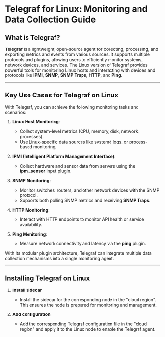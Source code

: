 # Telegraf for Linux: Monitoring and Data Collection Guide

## What is Telegraf?

**Telegraf** is a lightweight, open-source agent for collecting, processing, and exporting metrics and events from various sources. It supports multiple protocols and plugins, allowing users to efficiently monitor systems, network devices, and services. The Linux version of Telegraf provides powerful tools for monitoring Linux hosts and interacting with devices and protocols like **IPMI**, **SNMP**, **SNMP Traps**, **HTTP**, and **Ping**.

---

## Key Use Cases for Telegraf on Linux

With Telegraf, you can achieve the following monitoring tasks and scenarios:

1. **Linux Host Monitoring**:
   - Collect system-level metrics (CPU, memory, disk, network, processes).
   - Use Linux-specific data sources like systemd logs, or process-based monitoring.

2. **IPMI (Intelligent Platform Management Interface)**:
   - Collect hardware and sensor data from servers using the **ipmi_sensor** input plugin.

3. **SNMP Monitoring**:
   - Monitor switches, routers, and other network devices with the SNMP protocol.
   - Supports both polling SNMP metrics and receiving **SNMP Traps**.

4. **HTTP Monitoring**:
   - Interact with HTTP endpoints to monitor API health or service availability.

5. **Ping Monitoring**:
   - Measure network connectivity and latency via the **ping** plugin.

With its modular plugin architecture, Telegraf can integrate multiple data collection mechanisms into a single monitoring agent.

---

## Installing Telegraf on Linux

1. **Install sidecar**
   - Install the sidecar for the corresponding node in the "cloud region". This ensures the node is prepared for monitoring and management.

2. **Add configuration**
   - Add the corresponding Telegraf configuration file in the "cloud region" and apply it to the Linux node to enable the Telegraf agent.

